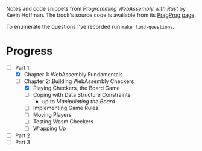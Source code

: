 Notes and code snippets from _Programming WebAssembly with Rust_ by Kevin Hoffman. The book's source code is available from its [PragProg page](https://pragprog.com/titles/khrust/programming-webassembly-with-rust/).

To enumerate the questions I've recorded run `make find-questions`.

# Progress

- [ ] Part 1
  - [x] Chapter 1: WebAssembly Fundamentals
  - [ ] Chapter 2: Building WebAssembly Checkers
    - [x] Playing Checkers, the Board Game
    - [ ] Coping with Data Structure Constraints
      - up to _Manipulating the Board_
    - [ ] Implementing Game Rules
    - [ ] Moving Players
    - [ ] Testing Wasm Checkers
    - [ ] Wrapping Up
- [ ] Part 2
- [ ] Part 3

